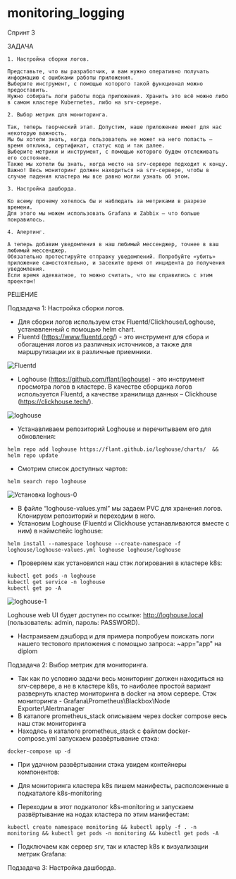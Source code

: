 # monitoring_logging

Спринт 3

ЗАДАЧА

```
1. Настройка сборки логов.

Представьте, что вы разработчик, и вам нужно оперативно получать информацию с ошибками работы приложения.
Выберите инструмент, с помощью которого такой функционал можно предоставить. 
Нужно собирать логи работы пода приложения. Хранить это всё можно либо в самом кластере Kubernetes, либо на srv-сервере.

2. Выбор метрик для мониторинга.

Так, теперь творческий этап. Допустим, наше приложение имеет для нас некоторую важность. 
Мы бы хотели знать, когда пользователь не может на него попасть — время отклика, сертификат, статус код и так далее. 
Выберите метрики и инструмент, с помощью которого будем отслеживать его состояние.
Также мы хотели бы знать, когда место на srv-сервере подходит к концу.
Важно! Весь мониторинг должен находиться на srv-сервере, чтобы в случае падения кластера мы все равно могли узнать об этом.

3. Настройка дашборда.

Ко всему прочему хотелось бы и наблюдать за метриками в разрезе времени. 
Для этого мы можем использовать Grafana и Zabbix — что больше понравилось.

4. Алертинг.

А теперь добавим уведомления в наш любимый мессенджер, точнее в ваш любимый мессенджер. 
Обязательно протестируйте отправку уведомлений. Попробуйте «убить» приложение самостоятельно, и засеките время от инцидента до получения уведомления. 
Если время адекватное, то можно считать, что вы справились с этим проектом!
```

РЕШЕНИЕ

Подзадача 1: Настройка сборки логов.
  - Для сборки логов используем стэк Fluentd/Clickhouse/Loghouse, устанавленный с помощью helm chart.
  - Fluentd (https://www.fluentd.org/) - это инструмент для сбора и обогащения логов из различных источников, а также для маршрутизации их в различные приемники.

  ![Fluentd](https://github.com/MikhailRyzhkin/monitoring_logging/assets/69116076/9c10e9a3-667f-431e-b272-cade49eb000d)

  - Loghouse (https://github.com/flant/loghouse) - это инструмент просмотра логов в кластере. В качестве сборщика логов используется Fluentd, а качестве хранилища данных – Clickhouse (https://clickhouse.tech/).

  ![loghouse](https://github.com/MikhailRyzhkin/monitoring_logging/assets/69116076/4e20d740-6367-402f-895d-f53728942ec1)

  - Устанавливаем репозиторий Loghouse и перечитываем его для обновления:
  ```
  helm repo add loghouse https://flant.github.io/loghouse/charts/  && helm repo update
  ```
  - Смотрим список доступных чартов:
  ```
  helm search repo loghouse
  ```
  ![Установка loghous-0](https://github.com/MikhailRyzhkin/monitoring_logging/assets/69116076/0b181574-6815-4c32-b1ea-9f747d1f60bd)

  - В файле “loghouse-values.yml” мы задаем PVC для хранения логов. Клонируем репозиторий и переходим в него.
  - Установим Loghouse (Fluentd и Clickhouse устанавливаются вместе с ним) в нэймспейс loghouse:
  ```
  helm install --namespace loghouse --create-namespace -f loghouse/loghouse-values.yml loghouse loghouse/loghouse
  ```  
  - Проверяем как установился наш стэк логирования в кластере k8s:
  ```
  kubectl get pods -n loghouse
  kubectl get service -n loghouse
  kubectl get po -A
  ```

  ![loghouse-1](https://github.com/MikhailRyzhkin/monitoring_logging/assets/69116076/5db00c18-8f18-4e4a-88a4-8bc788689d5e)

  Loghouse web UI будет доступен по ссылке: http://loghouse.local (пользователь: admin, пароль: PASSWORD).
  - Настраиваем дэшборд и для примера попробуем поискать логи нашего тестового приложения с помощью запроса: ~app="app" на diplom


  Подзадача 2: Выбор метрик для мониторинга.
  - Так как по условию задачи весь мониторинг должен находиться на srv-сервере, а не в кластере k8s, то наиболее простой вариант развернуть кластер мониторинга в docker на этом сервере. 
  Стэк мониторинга - Grafana\Prometheus\Blackbox\Node Exporter\Alertmanager
  - В каталоге prometheus_stack описываем через docker compose весь наш стэк мониторинга
  - Находясь в каталоге prometheus_stack с файлом docker-compose.yml запускаем развёртывание стэка:
  ```
  docker-compose up -d 
  ```
  - При удачном развёртывании стэка увидем контейнеры компонентов:

  - Для мониторинга кластера k8s пишем манифесты, расположенные в подкаталоге k8s-monitoring
  - Переходим в этот подкатолог k8s-monitoring и запускаем развёртывание на нодах кластера по этим манифестам:
  ```
  kubectl create namespace monitoring && kubectl apply -f . -n monitoring && kubectl get pods -n monitoring && kubectl get pods -A
  ```
  - Подключаем как сервер srv, так и кластер k8s к визуализации метрик Grafana:

  Подзадача 3: Настройка дашборда.
